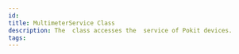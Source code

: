 ```yaml
---
id: 
title: MultimeterService Class
description: The  class accesses the  service of Pokit devices.
tags:
---
```

